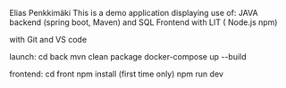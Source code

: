 Elias Penkkimäki
This is a demo application displaying use of:
JAVA backend (spring boot, Maven) and SQL
Frontend with LIT ( Node.js npm)

with Git and VS code

launch:
cd back
mvn clean package
docker-compose up --build

frontend:
cd front
npm install (first time only)
npm run dev

